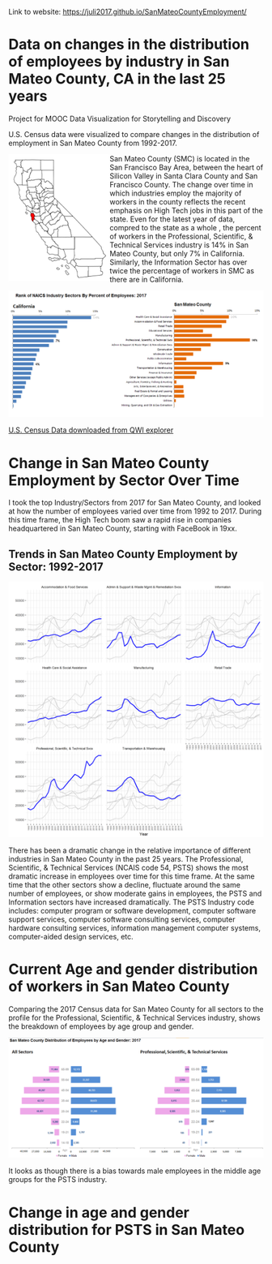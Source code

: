 Link to website: https://juli2017.github.io/SanMateoCountyEmployment/


# Data on changes in the distribution of employees by industry in San Mateo County, CA in the last 25 years
Project for MOOC Data Visualization for Storytelling and Discovery

U.S. Census data were visualized to compare changes in the distribution of employment in San Mateo County from 1992-2017.

<a href="url"><img src="img/UnlabeledMapSMC.png" align="left" height="250" width="200" ></a>



San Mateo County (SMC) is located in the San Francisco Bay Area, between the heart of Silicon Valley in Santa Clara County and San Francisco County.  The change over time in which industries employ the majority of workers in the county reflects the recent emphasis on High Tech jobs in this part of the state.  Even for the latest year of data, compred to the state as a whole , the percent of workers in the Professional, Scientific, & Technical Services industry is 14% in San Mateo County, but only 7% in California.  Similarly, the Information Sector has over twice the percentage of workers in SMC as there are in California.


![](img/CompareOrderSectorsCASMC%25.png)  

<a href="https://qwiexplorer.ces.census.gov/static/explore.html#x=0&g=0">U.S. Census Data downloaded from QWI explorer</a>


# Change in San Mateo County Employment by Sector Over Time

I took the top Industry/Sectors from 2017 for San Mateo County, and looked at how the number of employees varied over time from 1992 to 2017.  During this time frame, the High Tech boom saw a rapid rise in companies headquartered in San Mateo County, starting with FaceBook in 19xx.
## Trends in San Mateo County Employment by Sector: 1992-2017

![](img/Filterd_facet_SMCBySectorByYearThinGray.png)  

There has been a dramatic change in the relative importance of different industries in San Mateo County in the past 25 years.
The Professional, Scientific, & Technical Services (NCAIS code 54, PSTS) shows the most dramatic increase in employees over time for this time frame.  At the same time that the other sectors show a decline, fluctuate around the same number of employees, or show moderate gains in employees, the PSTS and Information sectors have increased dramatically.  The PSTS Industry code includes: computer program or software development, computer software support services, computer software consulting services, computer hardware consulting services, information management computer systems, computer-aided design services, etc. 

# Current Age and gender distribution of workers in San Mateo County

Comparing the 2017 Census data for San Mateo County for all sectors to the profile for the Professional, Scientific, & Technical Services industry, shows the breakdown of employees by age group and gender.

![](img/SanMateoCountyButterflyChartSectorSexAgeComparison2017.png)  

It looks as though there is a bias towards male employees in the middle age groups for the PSTS industry.

# Change in age and gender distribution for PSTS in San Mateo County


